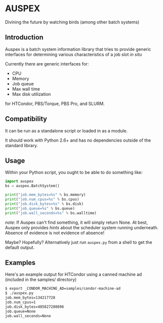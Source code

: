 # AUSPEX
Divining the future by watching birds (among other batch systems)

## Introduction
Auspex is a batch system information library that tries to provide generic 
interfaces for determining various characteristics of a job slot _in situ_ 

Currently there are generic interfaces for:
- CPU
- Memory
- Job queue
- Max wall time
- Max disk utilization 

for HTCondor, PBS/Torque, PBS Pro, and SLURM.

## Compatibility
It can be run as a standalone script or loaded in as a module.

It should work with Python 2.6+ and has no dependencies outside of the standard
library.

## Usage
Within your Python script, you ought to be able to do something like:
```python
import auspex
bs = auspex.BatchSystem()

print("job.mem_bytes=%s" % bs.memory)
print("job.num_cpus=%s" % bs.cpus)
print("job.disk_bytes=%s" % bs.disk)
print("job.queue=%s" % bs.queue)
print("job.wall_seconds=%s" % bs.walltime)
```

*note*: If Auspex can't find something, it will simply return None. At best, Auspex only provides _hints_ about the scheduler system running underneath. Absence of evidence is not evidence of absence!

Maybe? Hopefully? Alternatively just run `auspex.py` from a shell to get the default output. 

## Examples
Here's an example output for HTCondor using a canned machine ad (included in the samples/ directory)

```bash
$ export _CONDOR_MACHINE_AD=samples/condor-machine-ad
$ ./auspex.py
job.mem_bytes=134217728
job.num_cpus=1
job.disk_bytes=485827280896
job.queue=None
job.wall_seconds=None
```
